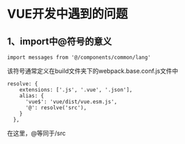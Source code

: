 # VUE开发中遇到的问题
## 1、import中@符号的意义
```JS
import messages from '@/components/common/lang'
```
该符号通常定义在build文件夹下的webpack.base.conf.js文件中
```JS
resolve: {
    extensions: ['.js', '.vue', '.json'],
    alias: {
      'vue$': 'vue/dist/vue.esm.js',
      '@': resolve('src'),
    }
  },
 ```
 在这里，@等同于/src
